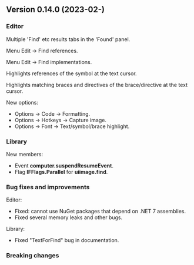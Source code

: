 ## Version 0.14.0 (2023-02-)

### Editor
Multiple 'Find' etc results tabs in the 'Found' panel.

Menu Edit -> Find references.

Menu Edit -> Find implementations.

Highlights references of the symbol at the text cursor.

Highlights matching braces and directives of the brace/directive at the text cursor.

New options:
- Options -> Code -> Formatting.
- Options -> Hotkeys -> Capture image.
- Options -> Font -> Text/symbol/brace highlight.

### Library
New members:
- Event **computer.suspendResumeEvent**.
- Flag **IFFlags.Parallel** for **uiimage.find**.


### Bug fixes and improvements

Editor:
- Fixed: cannot use NuGet packages that depend on .NET 7 assemblies.
- Fixed several memory leaks and other bugs.

Library:
- Fixed "TextForFind" bug in documentation.


### Breaking changes
